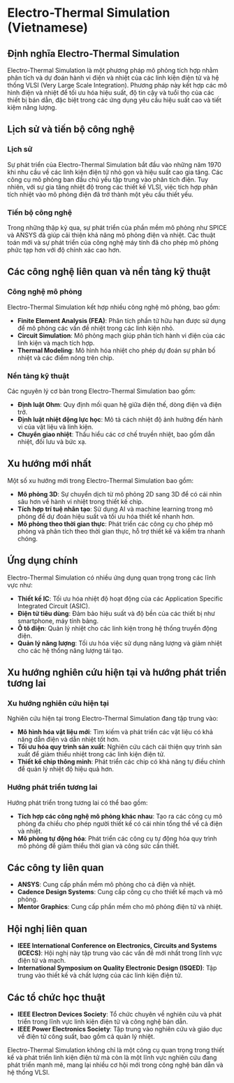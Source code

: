 # Electro-Thermal Simulation (Vietnamese)

## Định nghĩa Electro-Thermal Simulation

Electro-Thermal Simulation là một phương pháp mô phỏng tích hợp nhằm phân tích và dự đoán hành vi điện và nhiệt của các linh kiện điện tử và hệ thống VLSI (Very Large Scale Integration). Phương pháp này kết hợp các mô hình điện và nhiệt để tối ưu hóa hiệu suất, độ tin cậy và tuổi thọ của các thiết bị bán dẫn, đặc biệt trong các ứng dụng yêu cầu hiệu suất cao và tiết kiệm năng lượng.

## Lịch sử và tiến bộ công nghệ

### Lịch sử

Sự phát triển của Electro-Thermal Simulation bắt đầu vào những năm 1970 khi nhu cầu về các linh kiện điện tử nhỏ gọn và hiệu suất cao gia tăng. Các công cụ mô phỏng ban đầu chủ yếu tập trung vào phân tích điện. Tuy nhiên, với sự gia tăng nhiệt độ trong các thiết kế VLSI, việc tích hợp phân tích nhiệt vào mô phỏng điện đã trở thành một yêu cầu thiết yếu.

### Tiến bộ công nghệ

Trong những thập kỷ qua, sự phát triển của phần mềm mô phỏng như SPICE và ANSYS đã giúp cải thiện khả năng mô phỏng điện và nhiệt. Các thuật toán mới và sự phát triển của công nghệ máy tính đã cho phép mô phỏng phức tạp hơn với độ chính xác cao hơn. 

## Các công nghệ liên quan và nền tảng kỹ thuật

### Công nghệ mô phỏng

Electro-Thermal Simulation kết hợp nhiều công nghệ mô phỏng, bao gồm:

- **Finite Element Analysis (FEA)**: Phân tích phần tử hữu hạn được sử dụng để mô phỏng các vấn đề nhiệt trong các linh kiện nhỏ.
- **Circuit Simulation**: Mô phỏng mạch giúp phân tích hành vi điện của các linh kiện và mạch tích hợp.
- **Thermal Modeling**: Mô hình hóa nhiệt cho phép dự đoán sự phân bố nhiệt và các điểm nóng trên chip.

### Nền tảng kỹ thuật

Các nguyên lý cơ bản trong Electro-Thermal Simulation bao gồm:

- **Định luật Ohm**: Quy định mối quan hệ giữa điện thế, dòng điện và điện trở.
- **Định luật nhiệt động lực học**: Mô tả cách nhiệt độ ảnh hưởng đến hành vi của vật liệu và linh kiện.
- **Chuyển giao nhiệt**: Thấu hiểu các cơ chế truyền nhiệt, bao gồm dẫn nhiệt, đối lưu và bức xạ.

## Xu hướng mới nhất

Một số xu hướng mới trong Electro-Thermal Simulation bao gồm:

- **Mô phỏng 3D**: Sự chuyển dịch từ mô phỏng 2D sang 3D để có cái nhìn sâu hơn về hành vi nhiệt trong thiết kế chip.
- **Tích hợp trí tuệ nhân tạo**: Sử dụng AI và machine learning trong mô phỏng để dự đoán hiệu suất và tối ưu hóa thiết kế nhanh hơn.
- **Mô phỏng theo thời gian thực**: Phát triển các công cụ cho phép mô phỏng và phân tích theo thời gian thực, hỗ trợ thiết kế và kiểm tra nhanh chóng.

## Ứng dụng chính

Electro-Thermal Simulation có nhiều ứng dụng quan trọng trong các lĩnh vực như:

- **Thiết kế IC**: Tối ưu hóa nhiệt độ hoạt động của các Application Specific Integrated Circuit (ASIC).
- **Điện tử tiêu dùng**: Đảm bảo hiệu suất và độ bền của các thiết bị như smartphone, máy tính bảng.
- **Ô tô điện**: Quản lý nhiệt cho các linh kiện trong hệ thống truyền động điện.
- **Quản lý năng lượng**: Tối ưu hóa việc sử dụng năng lượng và giảm nhiệt cho các hệ thống năng lượng tái tạo.

## Xu hướng nghiên cứu hiện tại và hướng phát triển tương lai

### Xu hướng nghiên cứu hiện tại

Nghiên cứu hiện tại trong Electro-Thermal Simulation đang tập trung vào:

- **Mô hình hóa vật liệu mới**: Tìm kiếm và phát triển các vật liệu có khả năng dẫn điện và dẫn nhiệt tốt hơn.
- **Tối ưu hóa quy trình sản xuất**: Nghiên cứu cách cải thiện quy trình sản xuất để giảm thiểu nhiệt trong các linh kiện điện tử.
- **Thiết kế chip thông minh**: Phát triển các chip có khả năng tự điều chỉnh để quản lý nhiệt độ hiệu quả hơn.

### Hướng phát triển tương lai

Hướng phát triển trong tương lai có thể bao gồm:

- **Tích hợp các công nghệ mô phỏng khác nhau**: Tạo ra các công cụ mô phỏng đa chiều cho phép người thiết kế có cái nhìn tổng thể về cả điện và nhiệt.
- **Mô phỏng tự động hóa**: Phát triển các công cụ tự động hóa quy trình mô phỏng để giảm thiểu thời gian và công sức cần thiết.

## Các công ty liên quan

- **ANSYS**: Cung cấp phần mềm mô phỏng cho cả điện và nhiệt.
- **Cadence Design Systems**: Cung cấp công cụ cho thiết kế mạch và mô phỏng.
- **Mentor Graphics**: Cung cấp phần mềm cho mô phỏng điện tử và nhiệt.

## Hội nghị liên quan

- **IEEE International Conference on Electronics, Circuits and Systems (ICECS)**: Hội nghị này tập trung vào các vấn đề mới nhất trong lĩnh vực điện tử và mạch.
- **International Symposium on Quality Electronic Design (ISQED)**: Tập trung vào thiết kế và chất lượng của các linh kiện điện tử.

## Các tổ chức học thuật

- **IEEE Electron Devices Society**: Tổ chức chuyên về nghiên cứu và phát triển trong lĩnh vực linh kiện điện tử và công nghệ bán dẫn.
- **IEEE Power Electronics Society**: Tập trung vào nghiên cứu và giáo dục về điện tử công suất, bao gồm cả quản lý nhiệt.

Electro-Thermal Simulation không chỉ là một công cụ quan trọng trong thiết kế và phát triển linh kiện điện tử mà còn là một lĩnh vực nghiên cứu đang phát triển mạnh mẽ, mang lại nhiều cơ hội mới trong công nghệ bán dẫn và hệ thống VLSI.